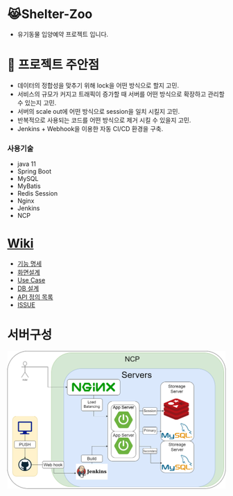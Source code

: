 # 😹Shelter-Zoo

- 유기동물 입양예약 프로젝트 입니다.

# 📌 프로젝트 주안점
- 데이터의 정합성을 맞추기 위해 lock을 어떤 방식으로 할지 고민.
- 서비스의 규모가 커지고 트래픽이 증가할 때 서버를 어떤 방식으로 확장하고 관리할 수 있는지 고민.
- 서버의 scale out에 어떤 방식으로 session을 일치 시킬지 고민.
- 반복적으로 사용되는 코드를 어떤 방식으로 제거 시킬 수 있을지 고민.
- Jenkins + Webhook을 이용한 자동 CI/CD 환경을 구축.
### 사용기술
- java 11
- Spring Boot
- MySQL
- MyBatis
- Redis Session
- Nginx
- Jenkins
- NCP

# [Wiki](https://github.com/f-lab-edu/Shelter-Zoo/wiki)

- [기능 명세](https://github.com/f-lab-edu/Shelter-Zoo/wiki/%EA%B8%B0%EB%8A%A5-%EB%AA%85%EC%84%B8)
- [화면설계](https://github.com/f-lab-edu/Shelter-Zoo/wiki/%ED%99%94%EB%A9%B4-%EC%84%A4%EA%B3%84)
- [Use Case](https://github.com/f-lab-edu/Shelter-Zoo/wiki/Use-Case)
- [DB 설계](https://github.com/f-lab-edu/Shelter-Zoo/wiki/DB-%EC%84%A4%EA%B3%84)
- [API 정의 목록](https://github.com/f-lab-edu/Shelter-Zoo/wiki/API-%EC%A0%95%EC%9D%98-%EB%AA%A9%EB%A1%9D)
- [ISSUE](https://github.com/f-lab-edu/Shelter-Zoo/wiki/ISSUE)

# 서버구성
![](src/main/resources/architecture.png)